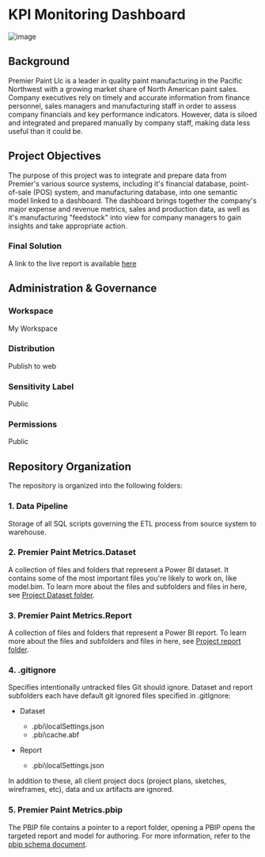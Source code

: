 # KPI Monitoring Dashboard
![image]()

## Background
Premier Paint Llc is a leader in quality paint manufacturing in the Pacific Northwest with a growing market share of North American paint sales.  Company executives rely on timely and accurate information from finance personnel, sales managers and manufacturing staff in order to assess company financials and key performance indicators.  However, data is siloed and integrated and prepared manually by company staff, making data less useful than it could be.

## Project Objectives
The purpose of this project was to integrate and prepare data from Premier's various source systems, including it's financial database, point-of-sale (POS) system, and manufacturing database, into one semantic model linked to a dashboard.  The dashboard brings together the company's major expense and revenue metrics, sales and production data, as well as it's manufacturing "feedstock" into view for company managers to gain insights and take appropriate action.   

### Final Solution
A link to the live report is available [here](https://app.powerbi.com/view?r=eyJrIjoiZjAzNzMzNTAtMTY1My00MGZmLWE4MDgtZjM3M2IzZDYwZjY3IiwidCI6IjEwMmY4MzcyLTBlMWUtNDFhMy04ZWU4LTZhOTQ5NzAyZjcxNCJ9)

## Administration & Governance

### Workspace
My Workspace

### Distribution
Publish to web

### Sensitivity Label
Public

### Permissions
Public

## Repository Organization
The repository is organized into the following folders:

### 1. Data Pipeline
Storage of all SQL scripts governing the ETL process from source system to warehouse.

### 2. Premier Paint Metrics.Dataset
A collection of files and folders that represent a Power BI dataset. It contains some of the most important files you're likely to work on, like model.bim. To learn more about the files and subfolders and files in here, see [Project Dataset folder](https://learn.microsoft.com/en-us/power-bi/developer/projects/projects-dataset).

### 3. Premier Paint Metrics.Report
A collection of files and folders that represent a Power BI report. To learn more about the files and subfolders and files in here, see [Project report folder](https://learn.microsoft.com/en-us/power-bi/developer/projects/projects-report).

### 4. .gitignore
Specifies intentionally untracked files Git should ignore. Dataset and report subfolders each have default git ignored files specified in .gitIgnore:

* Dataset
    - .pbi\localSettings.json
    - .pbi\cache.abf

* Report
    - .pbi\localSettings.json

In addition to these, all client project docs (project plans, sketches, wireframes, etc), data and ux artifacts are ignored.

### 5. Premier Paint Metrics.pbip
The PBIP file contains a pointer to a report folder, opening a PBIP opens the targeted report and model for authoring. For more information, refer to the [pbip schema document](https://github.com/microsoft/powerbi-desktop-samples/blob/main/item-schemas/common/pbip.md).